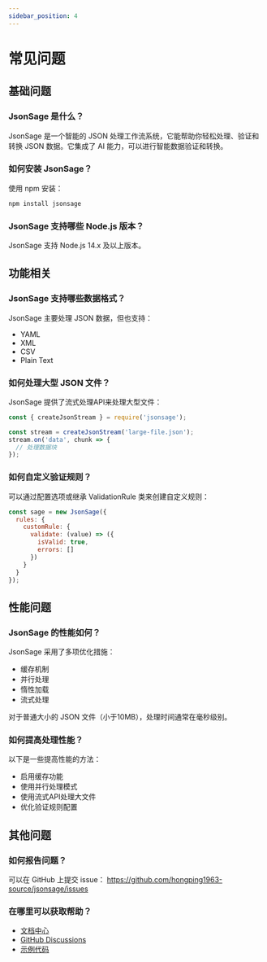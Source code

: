 ```yaml
---
sidebar_position: 4
---
```


# 常见问题

## 基础问题

### JsonSage 是什么？

JsonSage 是一个智能的 JSON 处理工作流系统，它能帮助你轻松处理、验证和转换 JSON 数据。它集成了 AI 能力，可以进行智能数据验证和转换。

### 如何安装 JsonSage？

使用 npm 安装：

```bash
npm install jsonsage
```

### JsonSage 支持哪些 Node.js 版本？

JsonSage 支持 Node.js 14.x 及以上版本。

## 功能相关

### JsonSage 支持哪些数据格式？

JsonSage 主要处理 JSON 数据，但也支持：

- YAML
- XML
- CSV
- Plain Text

### 如何处理大型 JSON 文件？

JsonSage 提供了流式处理API来处理大型文件：

```javascript
const { createJsonStream } = require('jsonsage');

const stream = createJsonStream('large-file.json');
stream.on('data', chunk => {
  // 处理数据块
});
```

### 如何自定义验证规则？

可以通过配置选项或继承 ValidationRule 类来创建自定义规则：

```javascript
const sage = new JsonSage({
  rules: {
    customRule: {
      validate: (value) => ({
        isValid: true,
        errors: []
      })
    }
  }
});
```

## 性能问题

### JsonSage 的性能如何？

JsonSage 采用了多项优化措施：

- 缓存机制
- 并行处理
- 惰性加载
- 流式处理

对于普通大小的 JSON 文件（小于10MB），处理时间通常在毫秒级别。

### 如何提高处理性能？

以下是一些提高性能的方法：

- 启用缓存功能
- 使用并行处理模式
- 使用流式API处理大文件
- 优化验证规则配置

## 其他问题

### 如何报告问题？

可以在 GitHub 上提交 issue：
https://github.com/hongping1963-source/jsonsage/issues

### 在哪里可以获取帮助？

- [文档中心](/intro)
- [GitHub Discussions](https://github.com/hongping1963-source/jsonsage/discussions)
- [示例代码](/examples/basic)
